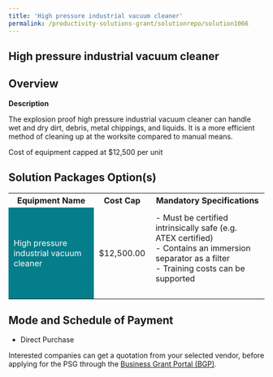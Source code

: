 ```yaml
---
title: 'High pressure industrial vacuum cleaner'
permalink: /productivity-solutions-grant/solutionrepo/solution1066
---
```


## High pressure industrial vacuum cleaner

## Overview

**Description**

The explosion proof high pressure industrial vacuum cleaner can handle wet and dry dirt, debris, metal chippings, and liquids. It is a more efficient method of cleaning up at the worksite compared to manual means. 

Cost of equipment capped at $12,500 per unit 

## Solution Packages Option(s)

<table>
<tr>
<th><b>Equipment Name</b></th>
<th><b>Cost Cap</b></th>
<th><b>Mandatory Specifications</b></th>
</tr>
<tr>
<td style='padding: 10px; background-color: #037E8A; color: #FFFFFF;'>High pressure industrial vacuum cleaner</td>
<td style='padding: 10px;'>$12,500.00</td>
<td style='padding: 10px;'>- Must be certified intrinsically safe (e.g. ATEX certified)<br>- Contains an immersion separator as a filter <br>- Training costs can be supported<br><br></td>
</tr>
</table>

## Mode and Schedule of Payment

 - Direct Purchase

Interested companies can get a quotation from your selected vendor, before applying for the PSG through the <a href='https://www.businessgrants.gov.sg/' target='_blank' rel='noopener'>Business Grant Portal (BGP)</a>.

<script src="/jquery/resize-tables.js"></script>
